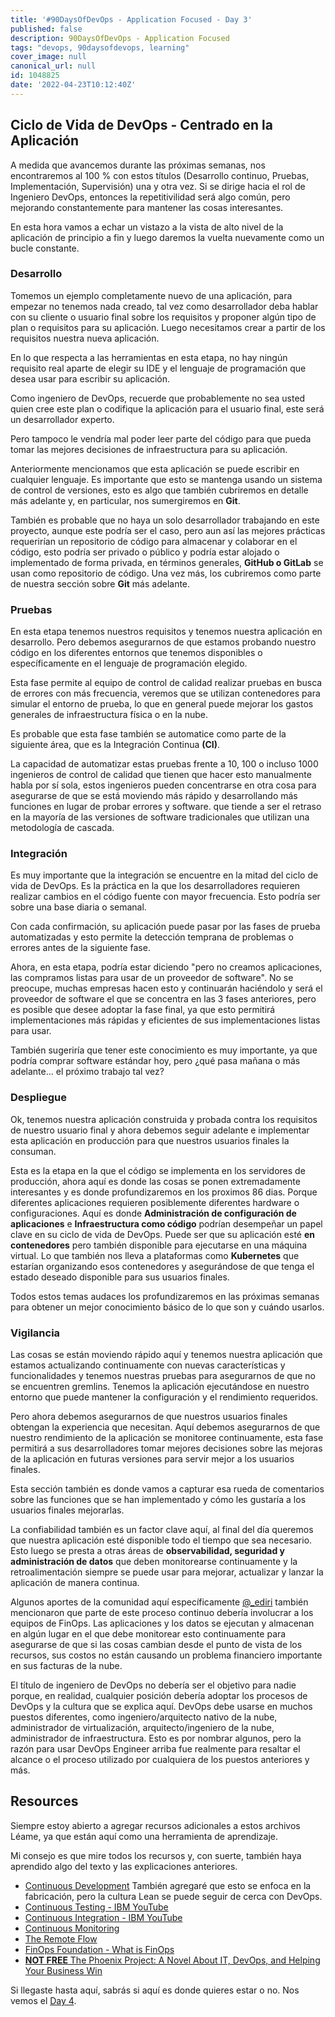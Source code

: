 ```yaml
---
title: '#90DaysOfDevOps - Application Focused - Day 3'
published: false
description: 90DaysOfDevOps - Application Focused
tags: "devops, 90daysofdevops, learning"
cover_image: null
canonical_url: null
id: 1048825
date: '2022-04-23T10:12:40Z'
---
```

## Ciclo de Vida de DevOps - Centrado en la Aplicación

A medida que avancemos durante las próximas semanas, nos encontraremos al 100 % con estos títulos (Desarrollo continuo, Pruebas, Implementación, Supervisión) una y otra vez. Si se dirige hacia el rol de Ingeniero DevOps, entonces la repetitivilidad será algo común, pero mejorando constantemente para mantener las cosas interesantes.

En esta hora vamos a echar un vistazo a la vista de alto nivel de la aplicación de principio a fin y luego daremos la vuelta nuevamente como un bucle constante.

### Desarrollo
Tomemos un ejemplo completamente nuevo de una aplicación, para empezar no tenemos nada creado, tal vez como desarrollador deba hablar con su cliente o usuario final sobre los requisitos y proponer algún tipo de plan o requisitos para su aplicación. Luego necesitamos crear a partir de los requisitos nuestra nueva aplicación.

En lo que respecta a las herramientas en esta etapa, no hay ningún requisito real aparte de elegir su IDE y el lenguaje de programación que desea usar para escribir su aplicación.

Como ingeniero de DevOps, recuerde que probablemente no sea usted quien cree este plan o codifique la aplicación para el usuario final, este será un desarrollador experto.

Pero tampoco le vendría mal poder leer parte del código para que pueda tomar las mejores decisiones de infraestructura para su aplicación.

Anteriormente mencionamos que esta aplicación se puede escribir en cualquier lenguaje. Es importante que esto se mantenga usando un sistema de control de versiones, esto es algo que también cubriremos en detalle más adelante y, en particular, nos sumergiremos en **Git**.

También es probable que no haya un solo desarrollador trabajando en este proyecto, aunque este podría ser el caso, pero aun así las mejores prácticas requerirían un repositorio de código para almacenar y colaborar en el código, esto podría ser privado o público y podría estar alojado o implementado de forma privada, en términos generales, **GitHub o GitLab** se usan como repositorio de código. Una vez más, los cubriremos como parte de nuestra sección sobre **Git** más adelante.

### Pruebas
En esta etapa tenemos nuestros requisitos y tenemos nuestra aplicación en desarrollo. Pero debemos asegurarnos de que estamos probando nuestro código en los diferentes entornos que tenemos disponibles o específicamente en el lenguaje de programación elegido.

Esta fase permite al equipo de control de calidad realizar pruebas en busca de errores con más frecuencia, veremos que se utilizan contenedores para simular el entorno de prueba, lo que en general puede mejorar los gastos generales de infraestructura física o en la nube.

Es probable que esta fase también se automatice como parte de la siguiente área, que es la Integración Continua **(CI)**.

La capacidad de automatizar estas pruebas frente a 10, 100 o incluso 1000 ingenieros de control de calidad que tienen que hacer esto manualmente habla por sí sola, estos ingenieros pueden concentrarse en otra cosa para asegurarse de que se está moviendo más rápido y desarrollando más funciones en lugar de probar errores y software. que tiende a ser el retraso en la mayoría de las versiones de software tradicionales que utilizan una metodología de cascada.

### Integración

Es muy importante que la integración se encuentre en la mitad del ciclo de vida de DevOps. Es la práctica en la que los desarrolladores requieren realizar cambios en el código fuente con mayor frecuencia. Esto podría ser sobre una base diaria o semanal.

Con cada confirmación, su aplicación puede pasar por las fases de prueba automatizadas y esto permite la detección temprana de problemas o errores antes de la siguiente fase.

Ahora, en esta etapa, podría estar diciendo "pero no creamos aplicaciones, las compramos listas para usar de un proveedor de software". No se preocupe, muchas empresas hacen esto y continuarán haciéndolo y será el proveedor de software el que se concentra en las 3 fases anteriores, pero es posible que desee adoptar la fase final, ya que esto permitirá implementaciones más rápidas y eficientes de sus implementaciones listas para usar.

También sugeriría que tener este conocimiento es muy importante, ya que podría comprar software estándar hoy, pero ¿qué pasa mañana o más adelante... el próximo trabajo tal vez?

### Despliegue
Ok, tenemos nuestra aplicación construida y probada contra los requisitos de nuestro usuario final y ahora debemos seguir adelante e implementar esta aplicación en producción para que nuestros usuarios finales la consuman.

Esta es la etapa en la que el código se implementa en los servidores de producción, ahora aquí es donde las cosas se ponen extremadamente interesantes y es donde profundizaremos en los proximos 86 dias. Porque diferentes aplicaciones requieren posiblemente diferentes hardware o configuraciones. Aquí es donde **Administración de configuración de aplicaciones** e **Infraestructura como código** podrían desempeñar un papel clave en su ciclo de vida de DevOps. Puede ser que su aplicación esté **en contenedores** pero también disponible para ejecutarse en una máquina virtual. Lo que también nos lleva a plataformas como **Kubernetes** que estarían organizando esos contenedores y asegurándose de que tenga el estado deseado disponible para sus usuarios finales.

Todos estos temas audaces los profundizaremos en las próximas semanas para obtener un mejor conocimiento básico de lo que son y cuándo usarlos.

### Vigilancia

Las cosas se están moviendo rápido aquí y tenemos nuestra aplicación que estamos actualizando continuamente con nuevas características y funcionalidades y tenemos nuestras pruebas para asegurarnos de que no se encuentren gremlins. Tenemos la aplicación ejecutándose en nuestro entorno que puede mantener la configuración y el rendimiento requeridos.

Pero ahora debemos asegurarnos de que nuestros usuarios finales obtengan la experiencia que necesitan. Aquí debemos asegurarnos de que nuestro rendimiento de la aplicación se monitoree continuamente, esta fase permitirá a sus desarrolladores tomar mejores decisiones sobre las mejoras de la aplicación en futuras versiones para servir mejor a los usuarios finales.

Esta sección también es donde vamos a capturar esa rueda de comentarios sobre las funciones que se han implementado y cómo les gustaría a los usuarios finales mejorarlas.

La confiabilidad también es un factor clave aquí, al final del día queremos que nuestra aplicación esté disponible todo el tiempo que sea necesario. Esto luego se presta a otras áreas de **observabilidad, seguridad y administración de datos** que deben monitorearse continuamente y la retroalimentación siempre se puede usar para mejorar, actualizar y lanzar la aplicación de manera continua.

Algunos aportes de la comunidad aquí específicamente [@_ediri](https://twitter.com/_ediri) también mencionaron que parte de este proceso continuo debería involucrar a los equipos de FinOps. Las aplicaciones y los datos se ejecutan y almacenan en algún lugar en el que debe monitorear esto continuamente para asegurarse de que si las cosas cambian desde el punto de vista de los recursos, sus costos no están causando un problema financiero importante en sus facturas de la nube.

El título de ingeniero de DevOps no debería ser el objetivo para nadie porque, en realidad, cualquier posición debería adoptar los procesos de DevOps y la cultura que se explica aquí. DevOps debe usarse en muchos puestos diferentes, como ingeniero/arquitecto nativo de la nube, administrador de virtualización, arquitecto/ingeniero de la nube, administrador de infraestructura. Esto es por nombrar algunos, pero la razón para usar DevOps Engineer arriba fue realmente para resaltar el alcance o el proceso utilizado por cualquiera de los puestos anteriores y más.

## Resources 

Siempre estoy abierto a agregar recursos adicionales a estos archivos Léame, ya que están aquí como una herramienta de aprendizaje.

Mi consejo es que mire todos los recursos y, con suerte, también haya aprendido algo del texto y las explicaciones anteriores.

- [Continuous Development](https://www.youtube.com/watch?v=UnjwVYAN7Ns) También agregaré que esto se enfoca en la fabricación, pero la cultura Lean se puede seguir de cerca con DevOps. 
- [Continuous Testing - IBM YouTube](https://www.youtube.com/watch?v=RYQbmjLgubM)
- [Continuous Integration - IBM YouTube](https://www.youtube.com/watch?v=1er2cjUq1UI)
- [Continuous Monitoring](https://www.youtube.com/watch?v=Zu53QQuYqJ0)
- [The Remote Flow](https://www.notion.so/The-Remote-Flow-d90982e77a144f4f990c135f115f41c6)
- [FinOps Foundation - What is FinOps](https://www.finops.org/introduction/what-is-finops/)
- [**NOT FREE** The Phoenix Project: A Novel About IT, DevOps, and Helping Your Business Win](https://www.amazon.co.uk/Phoenix-Project-DevOps-Helping-Business-ebook/dp/B00AZRBLHO)

Si llegaste hasta aquí, sabrás si aquí es donde quieres estar o no. Nos vemos el [Day 4](day04.md).  
